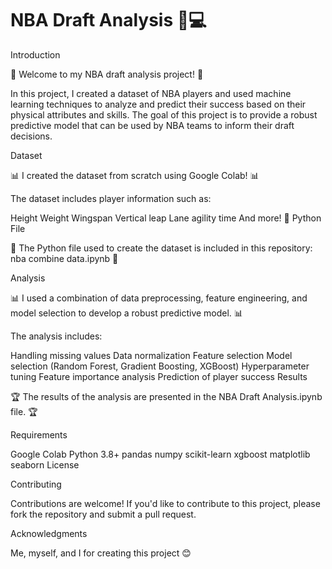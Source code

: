 # NBA Draft Analysis 🏀💻

Introduction

🎉 Welcome to my NBA draft analysis project! 🎉

In this project, I created a dataset of NBA players and used machine learning techniques to analyze and predict their success based on their physical attributes and skills. The goal of this project is to provide a robust predictive model that can be used by NBA teams to inform their draft decisions.

Dataset

📊 I created the dataset from scratch using Google Colab! 📊

The dataset includes player information such as:

Height
Weight
Wingspan
Vertical leap
Lane agility time
And more! 🤯
Python File

📝 The Python file used to create the dataset is included in this repository: nba combine data.ipynb 📝

Analysis

📊 I used a combination of data preprocessing, feature engineering, and model selection to develop a robust predictive model. 📊

The analysis includes:

Handling missing values
Data normalization
Feature selection
Model selection (Random Forest, Gradient Boosting, XGBoost)
Hyperparameter tuning
Feature importance analysis
Prediction of player success
Results

🏆 The results of the analysis are presented in the NBA Draft Analysis.ipynb file. 🏆

Requirements

Google Colab
Python 3.8+
pandas
numpy
scikit-learn
xgboost
matplotlib
seaborn
License

Contributing

Contributions are welcome! If you'd like to contribute to this project, please fork the repository and submit a pull request.

Acknowledgments

Me, myself, and I for creating this project 😊
